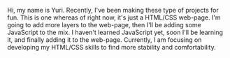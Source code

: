 Hi, my name is Yuri. Recently, I've been making these type of projects for fun. 
This is one whereas of right now, it's just a HTML/CSS web-page. 
I'm going to add more layers to the web-page, then I'll be adding some JavaScript to the mix. 
I haven't learned JavaScript yet, soon I'll be learning it, and finally adding it to the web-page.
Currently, I am focusing on developing my HTML/CSS skills to find more stability and comfortability.
